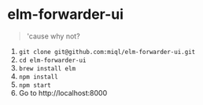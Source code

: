 # elm-forwarder-ui
> 'cause why not?

1. `git clone git@github.com:miql/elm-forwarder-ui.git`
1. `cd elm-forwarder-ui`
1. `brew install elm`
1. `npm install`
1. `npm start`
1. Go to http://localhost:8000
